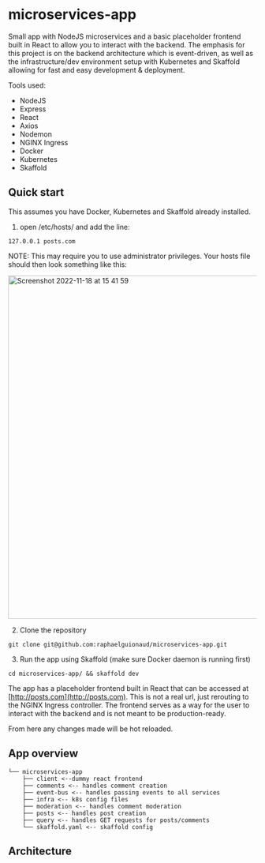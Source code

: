 # microservices-app
Small app with NodeJS microservices and a basic placeholder frontend built in React to allow you to interact with the backend.
The emphasis for this project is on the backend architecture which is event-driven, as well as the infrastructure/dev environment setup with Kubernetes and Skaffold allowing for fast and easy development & deployment.

Tools used:
* NodeJS
* Express
* React
* Axios
* Nodemon
* NGINX Ingress
* Docker
* Kubernetes
* Skaffold

## Quick start
This assumes you have Docker, Kubernetes and Skaffold already installed.

1. open /etc/hosts/ and add the line:
```
127.0.0.1 posts.com
```
NOTE: This may require you to use administrator privileges. Your hosts file should then look something like this:

<img width="696" alt="Screenshot 2022-11-18 at 15 41 59" src="https://user-images.githubusercontent.com/95441674/202743838-32ce6288-b24f-4fe9-b1ab-c66101317089.png">

2. Clone the repository
```
git clone git@github.com:raphaelguionaud/microservices-app.git
```

3. Run the app using Skaffold (make sure Docker daemon is running first)
```
cd microservices-app/ && skaffold dev
```

The app has a placeholder frontend built in React that can be accessed at [http://posts.com](http://posts.com). This is not a real url, just rerouting to the NGINX Ingress controller. The frontend serves as a way for the user to interact with the backend and is not meant to be production-ready.

From here any changes made will be hot reloaded.

## App overview
```
└── microservices-app
    ├── client <--dummy react frontend
    ├── comments <-- handles comment creation
    ├── event-bus <-- handles passing events to all services
    ├── infra <-- k8s config files
    ├── moderation <-- handles comment moderation
    ├── posts <-- handles post creation
    ├── query <-- handles GET requests for posts/comments
    └── skaffold.yaml <-- skaffold config
```

## Architecture
